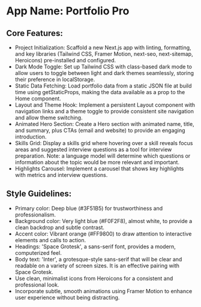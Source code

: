 # **App Name**: Portfolio Pro

## Core Features:

- Project Initialization: Scaffold a new Next.js app with linting, formatting, and key libraries (Tailwind CSS, Framer Motion, next-seo, next-sitemap, Heroicons) pre-installed and configured.
- Dark Mode Toggle: Set up Tailwind CSS with class-based dark mode to allow users to toggle between light and dark themes seamlessly, storing their preference in localStorage.
- Static Data Fetching: Load portfolio data from a static JSON file at build time using getStaticProps, making the data available as a prop to the Home component.
- Layout and Theme Hook: Implement a persistent Layout component with navigation links and a theme toggle to provide consistent site navigation and allow theme switching.
- Animated Hero Section: Create a Hero section with animated name, title, and summary, plus CTAs (email and website) to provide an engaging introduction.
- Skills Grid: Display a skills grid where hovering over a skill reveals focus areas and suggested interview questions as a tool for interview preparation. Note: a language model will determine which questions or information about the topic would be more relevant and important.
- Highlights Carousel: Implement a carousel that shows key highlights with metrics and interview questions.

## Style Guidelines:

- Primary color: Deep blue (#3F51B5) for trustworthiness and professionalism.
- Background color: Very light blue (#F0F2F8), almost white, to provide a clean backdrop and subtle contrast.
- Accent color: Vibrant orange (#FF9800) to draw attention to interactive elements and calls to action.
- Headings: 'Space Grotesk', a sans-serif font, provides a modern, computerized feel.
- Body text: 'Inter', a grotesque-style sans-serif that will be clear and readable on a variety of screen sizes. It is an effective pairing with Space Grotesk.
- Use clean, minimalist icons from Heroicons for a consistent and professional look.
- Incorporate subtle, smooth animations using Framer Motion to enhance user experience without being distracting.